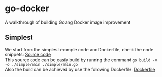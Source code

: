 # go-docker

A walkthrough of building Golang Docker image improvement

## Simplest

We start from the simplest example code and Dockerfile, check the code snippets: [Source code](./simple/main.go) \
This source code can be easily build by running the command `go build -v -o ./simple/main ./simple/main.go` \
Also the build can be achieved by use the following Dockerfile: [Dockerfile](./dockerfiles/simple.Dockerfile)
